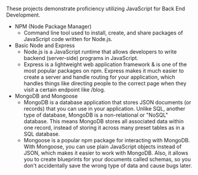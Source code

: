These projects demonstrate proficiency utilizing JavaScript for Back End Development.

- NPM (Node Package Manager)
  * Command line tool used to install, create, and share packages of JavaScript code written for Node.js.
- Basic Node and Express
  * Node.js is a JavaScript runtime that allows developers to write backend (server-side) programs in JavaScript.
  * Express is a lightweight web application framework & is one of the most popular packages on npm. Express makes it much easier to create a server and handle routing for your application, which handles things like directing people to the correct page when they visit a certain endpoint like /blog.
- MongoDB and Mongoose
  * MongoDB is a database application that stores JSON documents (or records) that you can use in your application. Unlike SQL, another type of database, MongoDB is a non-relational or "NoSQL" database. This means MongoDB stores all associated data within one record, instead of storing it across many preset tables as in a SQL database.
  * Mongoose is a popular npm package for interacting with MongoDB. With Mongoose, you can use plain JavaScript objects instead of JSON, which makes it easier to work with MongoDB. Also, it allows you to create blueprints for your documents called schemas, so you don't accidentally save the wrong type of data and cause bugs later.





